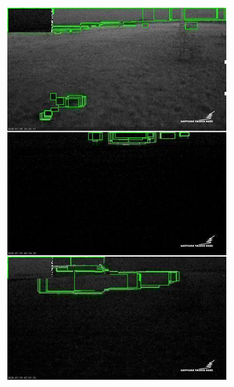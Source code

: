![20200718-222120-225125](in/20200718/20200718-222120-225125_0_.jpg)
![20200718-225130-232135](in/20200718/20200718-225130-232135_0_.jpg)
![20200719-013035-020040](in/20200719/20200719-013035-020040_0_.jpg)
